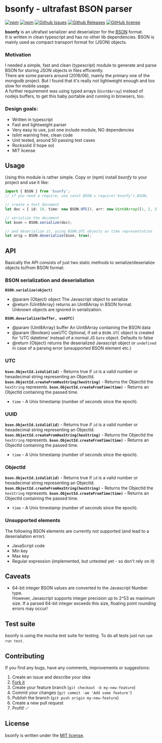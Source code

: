 # bsonfy - ultrafast BSON parser

[![npm](https://img.shields.io/npm/v/bsonfy.svg)](https://www.npmjs.com/package/bsonfy)
[![npm](https://img.shields.io/npm/dt/bsonfy.svg)](https://www.npmjs.com/package/bsonfy)
[![Github Issues](https://img.shields.io/github/issues/mpaland/bsonfy.svg)](http://github.com/mpaland/bsonfy/issues)
[![Github Releases](https://img.shields.io/github/release/mpaland/bsonfy.svg)](https://github.com/mpaland/bsonfy/releases)
[![GitHub license](https://img.shields.io/badge/license-MIT-blue.svg)](https://raw.githubusercontent.com/mpaland/mipher/master/LICENSE)

**bsonfy** is an ultrafast serializer and deserializer for the [BSON](http://bsonspec.org) format.  
It is written in clean typescript and has no other lib dependencies.
BSON is mainly used as compact transport format for (JSON) objects.


### Motivation
I needed a simple, fast and clean (typescript) module to generate and parse BSON for storing JSON objects in files efficiently.  
There are some parsers around (2016/06), mainly the primary one of the mongodb project. But I found that it's really not lightweight enough and too slow for mobile usage.  
A further requirement was using typed arrays (`Uint8Array`) instead of nodejs buffers, to get this baby portable and running in browsers, too.


### Design goals:
- Written in typescript
- Fast and lightweight parser
- Very easy to use, just one include module, NO dependencies
- tslint warning free, clean code
- Unit tested, around 50 passing test cases
- Rocksolid (I hope so)
- MIT license


## Usage
Using this module is rather simple. Copy or (npm) install *bsonfy* to your project and use it like:

```typescript
import { BSON } from 'bsonfy';
// if you need a require, use const BSON = require('bsonfy').BSON;

// create a test document
let doc = { id: 10, time: new BSON.UTC(), arr: new Uint8Array([1, 2, 3, 4, 5, 6, 7, 8]) };

// serialize the document
let bson = BSON.serialize(doc);

// and deserialize it, using BSON.UTC objects as time representation
let orig = BSON.deserialize(bson, true);
```


## API

Basically the API consists of just two static methods to serialize/deserialize objects to/from BSON format:

### BSON serialization and deserialiation

**`BSON.serialize(object)`**
  * @param {Object} object The Javascript object to serialize
  * @return {Uint8Array} returns an Uint8Array in BSON format.  
    Unknown objects are ignored in serialization.

**`BSON.deserialize(buffer, useUTC)`**
  * @param {Uint8Array} buffer An Uint8Array containing the BSON data
  * @param {Boolean} useUTC Optional, if set a `BSON.UTC` object is created for 'UTC datetime' instead of a normal JS `Date` object. Defaults to false
  * @return {Object} returns the deserialized Javascript object or `undefined` in case of a parsing error (unsupported BSON element etc.)


### UTC

**`bson.ObjectId.isValid(id)`** - Returns true if `id` is a valid number or hexadecimal string representing an ObjectId.
**`bson.ObjectId.createFromHexString(hexString)`** - Returns the ObjectId the `hexString` represents.
**`bson.ObjectId.createFromTime(time)`** - Returns an ObjectId containing the passed time.
* `time` - A Unix timestamp (number of seconds since the epoch).


### UUID

**`bson.ObjectId.isValid(id)`** - Returns true if `id` is a valid number or hexadecimal string representing an ObjectId.
**`bson.ObjectId.createFromHexString(hexString)`** - Returns the ObjectId the `hexString` represents.
**`bson.ObjectId.createFromTime(time)`** - Returns an ObjectId containing the passed time.
* `time` - A Unix timestamp (number of seconds since the epoch).


### ObjectId

**`bson.ObjectId.isValid(id)`** - Returns true if `id` is a valid number or hexadecimal string representing an ObjectId.
**`bson.ObjectId.createFromHexString(hexString)`** - Returns the ObjectId the `hexString` represents.
**`bson.ObjectId.createFromTime(time)`** - Returns an ObjectId containing the passed time.
* `time` - A Unix timestamp (number of seconds since the epoch).


### Unsupported elements
The following BSON elements are currently not supported (and lead to a deserialiation error):
- JavaScript code
- Min key
- Max key
- Regular expression (implemented, but untested yet - so don't rely on it)


## Caveats
- 64-bit integer BSON values are converted to the Javascript Number type.  
  However, Javascript supports integer precision up to 2^53 as maximum size.
  If a parsed 64-bit integer exceeds this size, floating point rounding errors may occur!


## Test suite
bsonfy is using the mocha test suite for testing.
To do all tests just run `npm run test`.


## Contributing
If you find any bugs, have any comments, improvements or suggestions:

1. Create an issue and describe your idea
2. [Fork it](https://github.com/mpaland/bsonfy/fork)
3. Create your feature branch (`git checkout -b my-new-feature`)
4. Commit your changes (`git commit -am 'Add some feature'`)
5. Publish the branch (`git push origin my-new-feature`)
6. Create a new pull request
7. Profit! :white_check_mark:


## License
bsonfy is written under the [MIT license](http://www.opensource.org/licenses/MIT).
